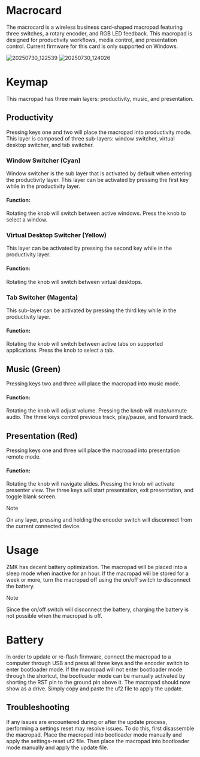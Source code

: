 # Macrocard
The macrocard is a wireless business card-shaped macropad featuring three switches, a rotary encoder, and RGB LED feedback. This macropad is designed for productivity workflows, media control, and presentation control. Current firmware for this card is only supported on Windows.

![20250730_122539](https://github.com/user-attachments/assets/0aa66051-cd45-4799-a0f4-dba6fc29a4c9)
![20250730_124026](https://github.com/user-attachments/assets/38ae322f-fac5-4339-8261-aac5f4975584)


# Keymap
This macropad has three main layers: productivity, music, and presentation.

## Productivity
Pressing keys one and two will place the macropad into productivity mode. This layer is composed of three sub-layers: window switcher, virtual desktop switcher, and tab switcher.

### Window Switcher (Cyan)
Window switcher is the sub layer that is activated by default when entering the productivity layer. This layer can be activated by pressing the first key while in the productivity layer.

#### Function: 
Rotating the knob will switch between active windows. Press the knob to select a window.

### Virtual Desktop Switcher (Yellow)
This layer can be activated by pressing the second key while in the productivity layer.

#### Function: 
Rotating the knob will switch between virtual desktops.

### Tab Switcher (Magenta)
This sub-layer can be activated by pressing the third key while in the productivity layer.

#### Function: 
Rotating the knob will switch between active tabs on supported applications. Press the knob to select a tab.

## Music (Green)
Pressing keys two and three will place the macropad into music mode.

#### Function: 
Rotating the knob will adjust volume. Pressing the knob will mute/unmute audio. The three keys control previous track, play/pause, and forward track.

## Presentation (Red)
Pressing keys one and three will place the macropad into presentation remote mode.

#### Function: 
Rotating the knob will navigate slides. Pressing the knob wil activate presenter view. The three keys will start presentation, exit presentation, and toggle blank screen.

> [!NOTE] 
> On any layer, pressing and holding the encoder switch will disconnect from the current connected device.

# Usage
ZMK has decent battery optimization. The macropad will be placed into a sleep mode when inactive for an hour. If the macropad will be stored for a week or more, turn the macropad off using the on/off switch to disconnect the battery.

> [!NOTE] 
> Since the on/off switch will disconnect the battery, charging the battery is not possible when the macropad is off.

# Battery
In order to update or re-flash firmware, connect the macropad to a computer through USB and press all three keys and the encoder switch to enter bootloader mode. If the macropad will not enter bootloader mode through the shortcut, the bootloader mode can be manually activated by shorting the RST pin to the ground pin above it. The macropad should now show as a drive. Simply copy and paste the uf2 file to apply the update.

## Troubleshooting
If any issues are encountered during or after the update process, performing a settings reset may resolve issues. To do this, first disassemble the macropad. Place the macropad into bootloader mode manually and apply the settings-reset uf2 file. Then place the macropad into bootloader mode manually and apply the update file. 
